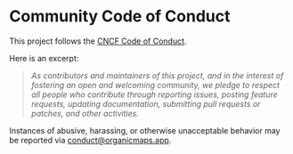 # Community Code of Conduct

This project follows the [CNCF Code of Conduct](https://github.com/cncf/foundation/blob/master/code-of-conduct.md).

Here is an excerpt:

> _As contributors and maintainers of this project, and in the interest
> of fostering an open and welcoming community, we pledge to respect
> all people who contribute through reporting issues, posting feature
> requests, updating documentation, submitting pull requests or patches,
> and other activities._

Instances of abusive, harassing, or otherwise unacceptable behavior may be
reported via <conduct@organicmaps.app>.
